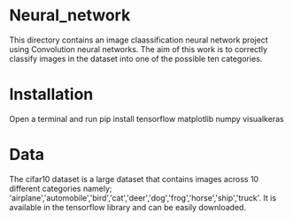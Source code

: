 # Neural_network
This directory contains an image claassification neural network project using Convolution neural networks. The aim of this work is to correctly classify images in the dataset into one of the possible ten categories.

# Installation
Open a terminal and run
pip install tensorflow matplotlib numpy visualkeras

# Data
The cifar10 dataset is a large dataset that contains images across 10 different categories namely; 'airplane','automobile','bird','cat','deer','dog','frog','horse','ship','truck'. It is available in the tensorflow library and can be easily downloaded.

